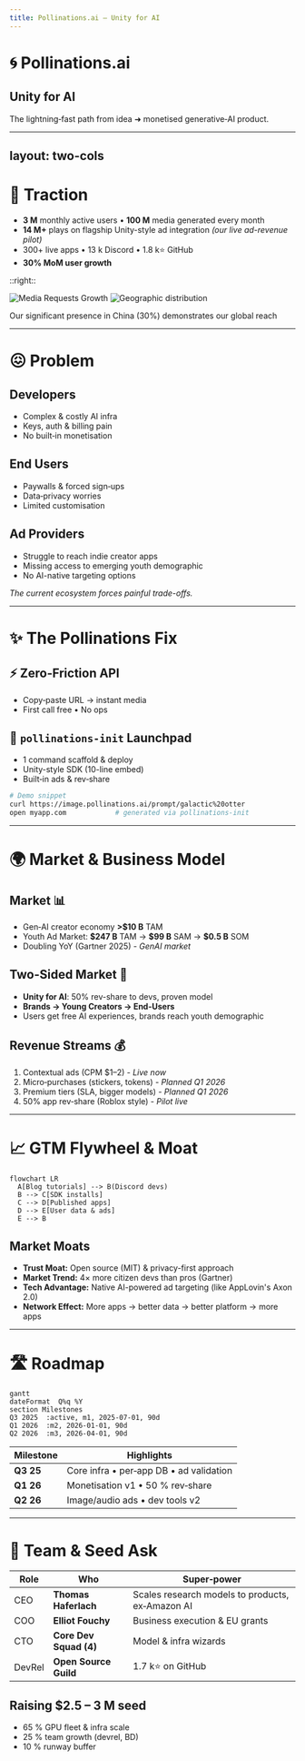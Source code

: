 ```yaml
---
title: Pollinations.ai — Unity for AI
---
```


# 🌀 Pollinations.ai

## Unity for AI

The lightning‑fast path from idea ➜ monetised generative‑AI product.

<!--
SLIDE GUIDANCE:
-->

---
layout: two-cols
---

# 🚀 Traction

* **3 M** monthly active users • **100 M** media generated every month
* **14 M+** plays on flagship Unity-style ad integration *(our live ad-revenue pilot)*
* 300+ live apps • 13 k Discord • 1.8 k⭐ GitHub
* **30% MoM user growth**

::right::

<img src="/media/media_requests_per_day.png" alt="Media Requests Growth" class="w-full mb-4" />

<img src="/media/piechart_countries.png" alt="Geographic distribution" class="w-64 mx-auto" />
<p class="text-center text-xs text-gray-500">Our significant presence in China (30%) demonstrates our global reach</p>

<!--
SLIDE GUIDANCE:
<p class="text-center text-sm mt-2"><strong>Key Markets:</strong> 30% CN, 13% US, 13% EU, 6% IN</p>
The 30% China presence is significant - emphasize our global reach as differentiator
Key growth metrics should be added : 30% MoM media generation
-->

---

# 😖 Problem

## Developers
* Complex & costly AI infra
* Keys, auth & billing pain
* No built‑in monetisation
## End Users
* Paywalls & forced sign‑ups
* Data‑privacy worries
* Limited customisation
## Ad Providers
* Struggle to reach indie creator apps
* Missing access to emerging youth demographic
* No AI-native targeting options

*The current ecosystem forces painful trade-offs.*

<!--
SLIDE GUIDANCE:
- emerging youth demographic is weird maybe.
- Consider mentioning competition implicitly (without naming) by referencing their limitations (check context/parallels-unity-for-ai-and-others.md for more detail)
-->

---

# ✨ The Pollinations Fix

## ⚡ Zero‑Friction API

* Copy‑paste URL → instant media
* First call free • No ops

## 🚀 `pollinations‑init` Launchpad

* 1 command scaffold & deploy
* Unity-style SDK (10-line embed)
* Built‑in ads & rev‑share

```bash
# Demo snippet
curl https://image.pollinations.ai/prompt/galactic%20otter
open myapp.com            # generated via pollinations‑init
```

<!--
SLIDE GUIDANCE:
- copy/paste example not the best
- should we already mention hosting here?
- Consider adding: "Handles hosting" and "Developer never leaves editor"
- Explain how our architecture (end-to-end-architecture.md) enables the built-in monetization
- Mention UI-free approach. futuristic AI assistant integration. integrate into the user's tooling
- do we need a code example? maybe too technical. or a more exciting one with the output
- reference context/vision-mission.md
-->

---

# 🌍 Market & Business Model

## Market 📊

* Gen‑AI creator economy **>\$10 B** TAM
* Youth Ad Market: **\$247 B** TAM → **\$99 B** SAM → **\$0.5 B** SOM
* Doubling YoY (Gartner 2025) - *GenAI market*

## Two-Sided Market 🔄

* **Unity for AI**: 50% rev-share to devs, proven model
* **Brands → Young Creators → End-Users**
* Users get free AI experiences, brands reach youth demographic

## Revenue Streams 💰

1. Contextual ads (CPM \$1–2) - *Live now*
2. Micro‑purchases (stickers, tokens) - *Planned Q1 2026*
3. Premium tiers (SLA, bigger models) - *Planned Q1 2026*
4. 50% app rev‑share (Roblox style) - *Pilot live*

<!--
SLIDE GUIDANCE:
- source of truth for Revenue Streams is the file: context/roadmap.md
- untapped / developping market
- Potential positioning options from parallels doc: "GIPHY-meets-AdSense for AI", "Unsplash for AI—monetised out-of-the-box"
- Unity, AppLovin, and other platforms demonstrate lightweight SDKs with embedded ads are proven high-margin models
- Consider adding slide on how we're better/differently positioned than Unity/AppLovin for AI era (AI-native, better targeting)
- Market file to keep as source of truth : context/market-size.md
-->

---

# 📈 GTM Flywheel & Moat

```mermaid
flowchart LR
  A[Blog tutorials] --> B(Discord devs)
  B --> C[SDK installs]
  C --> D[Published apps]
  D --> E[User data & ads]
  E --> B
```

## Market Moats

* **Trust Moat:** Open source (MIT) & privacy-first approach
* **Market Trend:** 4× more citizen devs than pros (Gartner)
* **Tech Advantage:** Native AI-powered ad targeting (like AppLovin's Axon 2.0)
* **Network Effect:** More apps → better data → better platform → more apps

<!--
SLIDE GUIDANCE:
- Unity generates $1.2B (66%) from ads via lightweight SDK with rev-share - directly parallel to our model
- potentially the best slide to add competition
- 4× more citizen devs than pros devs is the the beginning of the trend
- it feels like market trend should be in the previous slide to me
- one of our principle moats is that devs are embedding us in their open source repositories, making youtube videos, and spreading the word organically. discord bots in many guilds...
- Consider adding from parallels doc: "Anyone who can type a prompt is a potential Pollinations integrator" (maybe previous slide)
- Consider adding IDC forecast: 750M new cloud-native apps by 2026 - huge TAM expansion (previous slide?)
- Ad unit options to consider highlighting: native widgets, brand overlays, performance link ads
-->


---

# 🛣️ Roadmap

```mermaid
gantt
dateFormat  Q%q %Y
section Milestones
Q3 2025  :active, m1, 2025-07-01, 90d
Q1 2026  :m2, 2026-01-01, 90d
Q2 2026  :m3, 2026-04-01, 90d
```

| Milestone | Highlights                              |
| --------- | --------------------------------------- |
| **Q3 25** | Core infra • per‑app DB • ad validation |
| **Q1 26** | Monetisation v1 • 50 % rev‑share        |
| **Q2 26** | Image/audio ads • dev tools v2          |

<!--
SLIDE GUIDANCE:
- Use context/roadmap.md as source of truth. Update all based on it
- Connect roadmap to funding requirements - show how seed gets us to Q2 2026
- Timeline should match the phased of context/roadmap.md
- Graph could include annotations for key revenue/user milestones
-->


---

# 👥 Team & Seed Ask

| Role   | Who                    | Super‑power                      |
| ------ | ---------------------- | -------------------------------- |
| CEO    | **Thomas Haferlach**   | Scales research models to products, ex‑Amazon AI |
| COO    | **Elliot Fouchy**      | Business execution & EU grants   |
| CTO    | **Core Dev Squad (4)** | Model & infra wizards            |
| DevRel | **Open Source Guild**  | 1.7 k⭐ on GitHub                 |

## Raising **\$2.5 – 3 M seed**

* 65 % GPU fleet & infra scale
* 25 % team growth (devrel, BD)
* 10 % runway buffer

<!--
SLIDE GUIDANCE:
- update all using this file: context/team.md
- Collaboration: The founders share a long history of collaboration, having worked together on various technology and creative projects for more than a decade, building strong synergy and shared vision.
-->